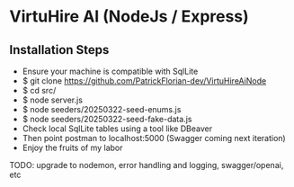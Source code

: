 # VirtuHire AI (NodeJs / Express)

## Installation Steps
* Ensure your machine is compatible with SqlLite
* $ git clone https://github.com/PatrickFlorian-dev/VirtuHireAiNode
* $ cd src/
* $ node server.js
* $ node seeders/20250322-seed-enums.js
* $ node seeders/20250322-seed-fake-data.js
* Check local SqlLite tables using a tool like DBeaver
* Then point postman to localhost:5000 (Swagger coming next iteration)
* Enjoy the fruits of my labor

TODO: upgrade to nodemon, error handling and logging, swagger/openai, etc